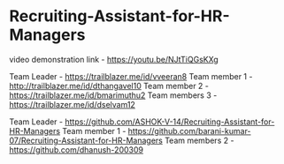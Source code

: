 # Recruiting-Assistant-for-HR-Managers

video demonstration link - https://youtu.be/NJtTiQGsKXg

Team Leader - https://trailblazer.me/id/vveeran8  Team member 1 - http://trailblazer.me/id/dthangavel10  Team member 2 - https://trailblazer.me/id/bmarimuthu2  Team members 3 - https://trailblazer.me/id/dselvam12

Team Leader - https://github.com/ASHOK-V-14/Recruiting-Assistant-for-HR-Managers  Team member 1 - https://github.com/barani-kumar-07/Recruiting-Assistant-for-HR-Managers  Team members 2 - https://github.com/dhanush-200309
